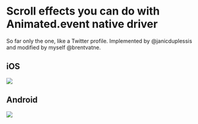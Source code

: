 # Scroll effects you can do with Animated.event native driver

So far only the one, like a Twitter profile. Implemented by
@janicduplessis and modified by myself @brentvatne.

## iOS

![](http://i.giphy.com/l0HluAUzfVhv64AX6.gif)

## Android

![](http://i.giphy.com/3o6ZsZtgHqkAzlIbhC.gif)
